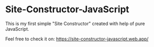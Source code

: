 # Site-Constructor-JavaScript
This is my first simple "Site Constructor" created with help of pure JavaScript.

Feel free to check it on: https://site-constructor-javascript.web.app/
